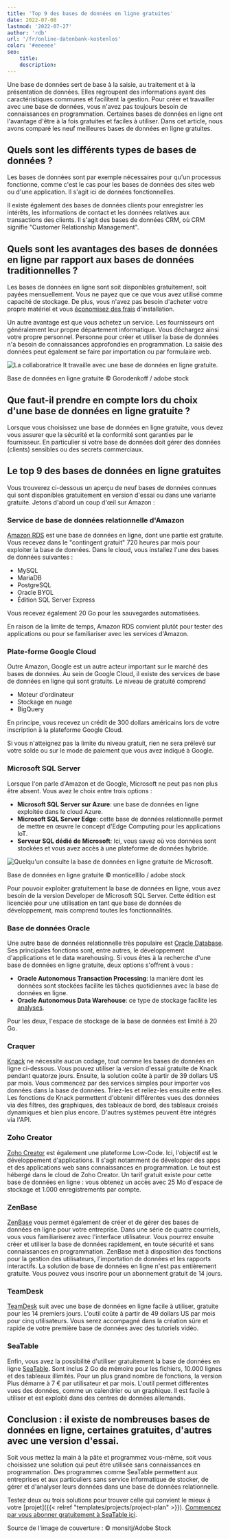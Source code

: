 ```yaml
---
title: 'Top 9 des bases de données en ligne gratuites'
date: 2022-07-08
lastmod: '2022-07-27'
author: 'rdb'
url: '/fr/online-datenbank-kostenlos'
color: '#eeeeee'
seo:
    title:
    description:
---
```


Une base de données sert de base à la saisie, au traitement et à la présentation de données. Elles regroupent des informations ayant des caractéristiques communes et facilitent la gestion. Pour créer et travailler avec une base de données, vous n'avez pas toujours besoin de connaissances en programmation. Certaines bases de données en ligne ont l'avantage d'être à la fois gratuites et faciles à utiliser. Dans cet article, nous avons comparé les neuf meilleures bases de données en ligne gratuites.

## Quels sont les différents types de bases de données ?

Les bases de données sont par exemple nécessaires pour qu'un processus fonctionne, comme c'est le cas pour les bases de données des sites web ou d'une application. Il s'agit ici de données fonctionnelles.

Il existe également des bases de données clients pour enregistrer les intérêts, les informations de contact et les données relatives aux transactions des clients. Il s'agit des bases de données CRM, où CRM signifie "Customer Relationship Management".

## Quels sont les avantages des bases de données en ligne par rapport aux bases de données traditionnelles ?

Les bases de données en ligne sont soit disponibles gratuitement, soit payées mensuellement. Vous ne payez que ce que vous avez utilisé comme capacité de stockage. De plus, vous n'avez pas besoin d'acheter votre propre matériel et vous [économisez des frais](https://seatable.io/fr/budgetplanung-vorlage/) d'installation.

Un autre avantage est que vous achetez un service. Les fournisseurs ont généralement leur propre département informatique. Vous déchargez ainsi votre propre personnel. Personne pour créer et utiliser la base de données n'a besoin de connaissances approfondies en programmation. La saisie des données peut également se faire par importation ou par formulaire web.

![La collaboratrice It travaille avec une base de données en ligne gratuite.](https://seatable.io/wp-content/uploads/2022/06/Online-Datenbank-kostenlos_AdobeStock_163119186_bearbeitet-711x474.jpg)

Base de données en ligne gratuite © Gorodenkoff / adobe stock

## Que faut-il prendre en compte lors du choix d'une base de données en ligne gratuite ?

Lorsque vous choisissez une base de données en ligne gratuite, vous devez vous assurer que la sécurité et la conformité sont garanties par le fournisseur. En particulier si votre base de données doit gérer des données (clients) sensibles ou des secrets commerciaux.

## Le top 9 des bases de données en ligne gratuites

Vous trouverez ci-dessous un aperçu de neuf bases de données connues qui sont disponibles gratuitement en version d'essai ou dans une variante gratuite. Jetons d'abord un coup d'œil sur Amazon :

### Service de base de données relationnelle d'Amazon

[Amazon RDS](https://aws.amazon.com/de/rds/) est une base de données en ligne, dont une partie est gratuite. Vous recevez dans le "contingent gratuit" 720 heures par mois pour exploiter la base de données. Dans le cloud, vous installez l'une des bases de données suivantes :

- MySQL
- MariaDB
- PostgreSQL
- Oracle BYOL
- Édition SQL Server Express

Vous recevez également 20 Go pour les sauvegardes automatisées.

En raison de la limite de temps, Amazon RDS convient plutôt pour tester des applications ou pour se familiariser avec les services d'Amazon.

### Plate-forme Google Cloud

Outre Amazon, Google est un autre acteur important sur le marché des bases de données. Au sein de Google Cloud, il existe des services de base de données en ligne qui sont gratuits. Le niveau de gratuité comprend

- Moteur d'ordinateur
- Stockage en nuage
- BigQuery

En principe, vous recevez un crédit de 300 dollars américains lors de votre inscription à la plateforme Google Cloud.

Si vous n'atteignez pas la limite du niveau gratuit, rien ne sera prélevé sur votre solde ou sur le mode de paiement que vous avez indiqué à Google.

### Microsoft SQL Server

Lorsque l'on parle d'Amazon et de Google, Microsoft ne peut pas non plus être absent. Vous avez le choix entre trois options :

- **Microsoft SQL Server sur Azure**: une base de données en ligne exploitée dans le cloud Azure.
- **Microsoft SQL Server Edge**: cette base de données relationnelle permet de mettre en œuvre le concept d'Edge Computing pour les applications IoT.
- **Serveur SQL dédié de Microsoft**: Ici, vous savez où vos données sont stockées et vous avez accès à une plateforme de données hybride.

![Quelqu'un consulte la base de données en ligne gratuite de Microsoft.](https://seatable.io/wp-content/uploads/2022/06/Online-Datenbank-kostenlos_AdobeStock_418493344_bearbeitet-711x474.jpg)

Base de données en ligne gratuite © monticellllo / adobe stock

Pour pouvoir exploiter gratuitement la base de données en ligne, vous avez besoin de la version Developer de Microsoft SQL Server. Cette édition est licenciée pour une utilisation en tant que base de données de développement, mais comprend toutes les fonctionnalités.

### Base de données Oracle

Une autre base de données relationnelle très populaire est [Oracle Database](https://www.oracle.com/de/database/). Ses principales fonctions sont, entre autres, le développement d'applications et le data warehousing. Si vous êtes à la recherche d'une base de données en ligne gratuite, deux options s'offrent à vous :

- **Oracle Autonomous Transaction Processing**: la manière dont les données sont stockées facilite les tâches quotidiennes avec la base de données en ligne.
- **Oracle Autonomous Data Warehouse**: ce type de stockage facilite les [analyses](https://seatable.io/fr/swot-analyse-template/).

Pour les deux, l'espace de stockage de la base de données est limité à 20 Go.

### Craquer

[Knack](https://www.knack.com/) ne nécessite aucun codage, tout comme les bases de données en ligne ci-dessous. Vous pouvez utiliser la version d'essai gratuite de Knack pendant quatorze jours. Ensuite, la solution coûte à partir de 39 dollars US par mois. Vous commencez par des services simples pour importer vos données dans la base de données. Triez-les et reliez-les ensuite entre elles. Les fonctions de Knack permettent d'obtenir différentes vues des données via des filtres, des graphiques, des tableaux de bord, des tableaux croisés dynamiques et bien plus encore. D'autres systèmes peuvent être intégrés via l'API.

### Zoho Creator

[Zoho Creator](https://www.zoho.com/de/creator/) est également une plateforme Low-Code. Ici, l'objectif est le développement d'applications. Il s'agit notamment de développer des apps et des applications web sans connaissances en programmation. Le tout est hébergé dans le cloud de Zoho Creator. Un tarif gratuit existe pour cette base de données en ligne : vous obtenez un accès avec 25 Mo d'espace de stockage et 1.000 enregistrements par compte.

### ZenBase

[ZenBase](https://getzenbase.com/) vous permet également de créer et de gérer des bases de données en ligne pour votre entreprise. Dans une série de quatre courriels, vous vous familiariserez avec l'interface utilisateur. Vous pourrez ensuite créer et utiliser la base de données rapidement, en toute sécurité et sans connaissances en programmation. ZenBase met à disposition des fonctions pour la gestion des utilisateurs, l'importation de données et les rapports interactifs. La solution de base de données en ligne n'est pas entièrement gratuite. Vous pouvez vous inscrire pour un abonnement gratuit de 14 jours.

### TeamDesk

[TeamDesk](https://www.teamdesk.net/) suit avec une base de données en ligne facile à utiliser, gratuite pour les 14 premiers jours. L'outil coûte à partir de 49 dollars US par mois pour cinq utilisateurs. Vous serez accompagné dans la création sûre et rapide de votre première base de données avec des tutoriels vidéo.

### SeaTable

Enfin, vous avez la possibilité d'utiliser gratuitement la base de données en ligne [SeaTable](https://seatable.io/fr/). Sont inclus 2 Go de mémoire pour les fichiers, 10.000 lignes et des tableaux illimités. Pour un plus grand nombre de fonctions, la version Plus démarre à 7 € par utilisateur et par mois. L'outil permet différentes vues des données, comme un calendrier ou un graphique. Il est facile à utiliser et est exploité dans des centres de données allemands.

## Conclusion : il existe de nombreuses bases de données en ligne, certaines gratuites, d'autres avec une version d'essai.

Soit vous mettez la main à la pâte et programmez vous-même, soit vous choisissez une solution qui peut être utilisée sans connaissances en programmation. Des programmes comme SeaTable permettent aux entreprises et aux particuliers sans service informatique de stocker, de gérer et d'analyser leurs données dans une base de données relationnelle.

Testez deux ou trois solutions pour trouver celle qui convient le mieux à votre [projet]({{< relref "templates/projects/project-plan" >}}). [Commencez par vous abonner gratuitement à SeaTable ici](https://seatable.io/fr/enregistrement/).

Source de l'image de couverture : © monsitj/Adobe Stock
